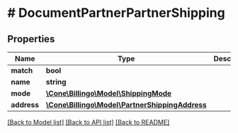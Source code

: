 # # DocumentPartnerPartnerShipping

## Properties

Name | Type | Description | Notes
------------ | ------------- | ------------- | -------------
**match** | **bool** |  | [optional]
**name** | **string** |  | [optional]
**mode** | [**\Cone\Billingo\Model\ShippingMode**](ShippingMode.md) |  | [optional]
**address** | [**\Cone\Billingo\Model\PartnerShippingAddress**](PartnerShippingAddress.md) |  | [optional]

[[Back to Model list]](../../README.md#models) [[Back to API list]](../../README.md#endpoints) [[Back to README]](../../README.md)

